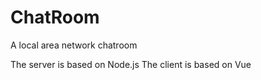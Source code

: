 # ChatRoom
A local area network chatroom

The server is based on Node.js
The client is based on Vue
